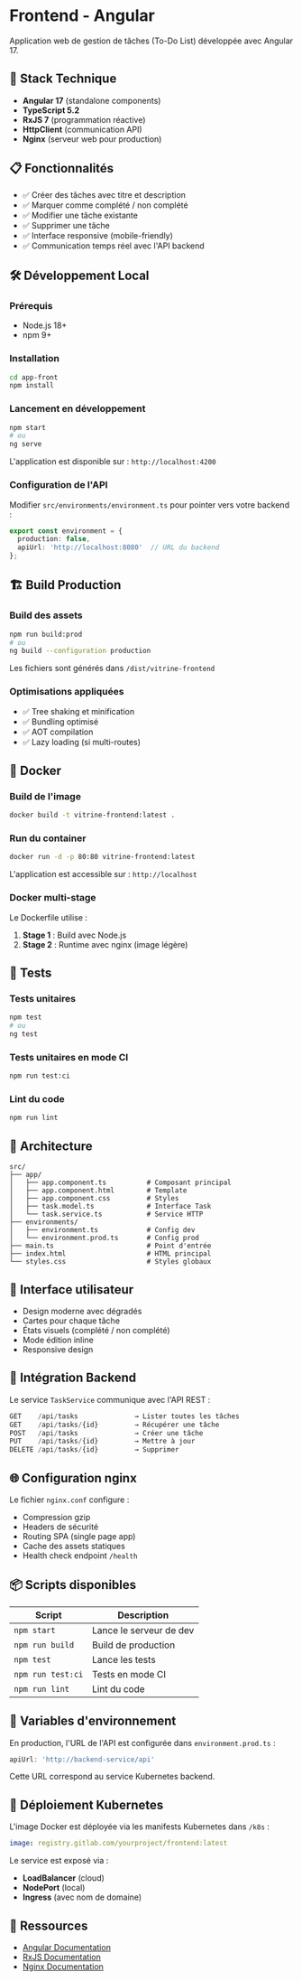 # Frontend - Angular

Application web de gestion de tâches (To-Do List) développée avec Angular 17.

## 🚀 Stack Technique

- **Angular 17** (standalone components)
- **TypeScript 5.2**
- **RxJS 7** (programmation réactive)
- **HttpClient** (communication API)
- **Nginx** (serveur web pour production)

## 📋 Fonctionnalités

- ✅ Créer des tâches avec titre et description
- ✅ Marquer comme complété / non complété
- ✅ Modifier une tâche existante
- ✅ Supprimer une tâche
- ✅ Interface responsive (mobile-friendly)
- ✅ Communication temps réel avec l'API backend

## 🛠️ Développement Local

### Prérequis

- Node.js 18+
- npm 9+

### Installation

```bash
cd app-front
npm install
```

### Lancement en développement

```bash
npm start
# ou
ng serve
```

L'application est disponible sur : `http://localhost:4200`

### Configuration de l'API

Modifier `src/environments/environment.ts` pour pointer vers votre backend :

```typescript
export const environment = {
  production: false,
  apiUrl: 'http://localhost:8080'  // URL du backend
};
```

## 🏗️ Build Production

### Build des assets

```bash
npm run build:prod
# ou
ng build --configuration production
```

Les fichiers sont générés dans `/dist/vitrine-frontend`

### Optimisations appliquées

- ✅ Tree shaking et minification
- ✅ Bundling optimisé
- ✅ AOT compilation
- ✅ Lazy loading (si multi-routes)

## 🐳 Docker

### Build de l'image

```bash
docker build -t vitrine-frontend:latest .
```

### Run du container

```bash
docker run -d -p 80:80 vitrine-frontend:latest
```

L'application est accessible sur : `http://localhost`

### Docker multi-stage

Le Dockerfile utilise :
1. **Stage 1** : Build avec Node.js
2. **Stage 2** : Runtime avec nginx (image légère)

## 🧪 Tests

### Tests unitaires

```bash
npm test
# ou
ng test
```

### Tests unitaires en mode CI

```bash
npm run test:ci
```

### Lint du code

```bash
npm run lint
```

## 📂 Architecture

```
src/
├── app/
│   ├── app.component.ts          # Composant principal
│   ├── app.component.html        # Template
│   ├── app.component.css         # Styles
│   ├── task.model.ts             # Interface Task
│   └── task.service.ts           # Service HTTP
├── environments/
│   ├── environment.ts            # Config dev
│   └── environment.prod.ts       # Config prod
├── main.ts                       # Point d'entrée
├── index.html                    # HTML principal
└── styles.css                    # Styles globaux
```

## 🎨 Interface utilisateur

- Design moderne avec dégradés
- Cartes pour chaque tâche
- États visuels (complété / non complété)
- Mode édition inline
- Responsive design

## 🔗 Intégration Backend

Le service `TaskService` communique avec l'API REST :

```typescript
GET    /api/tasks              → Lister toutes les tâches
GET    /api/tasks/{id}         → Récupérer une tâche
POST   /api/tasks              → Créer une tâche
PUT    /api/tasks/{id}         → Mettre à jour
DELETE /api/tasks/{id}         → Supprimer
```

## 🌐 Configuration nginx

Le fichier `nginx.conf` configure :
- Compression gzip
- Headers de sécurité
- Routing SPA (single page app)
- Cache des assets statiques
- Health check endpoint `/health`

## 📦 Scripts disponibles

| Script | Description |
|--------|-------------|
| `npm start` | Lance le serveur de dev |
| `npm run build` | Build de production |
| `npm test` | Lance les tests |
| `npm run test:ci` | Tests en mode CI |
| `npm run lint` | Lint du code |

## 🔧 Variables d'environnement

En production, l'URL de l'API est configurée dans `environment.prod.ts` :

```typescript
apiUrl: 'http://backend-service/api'
```

Cette URL correspond au service Kubernetes backend.

## 🚀 Déploiement Kubernetes

L'image Docker est déployée via les manifests Kubernetes dans `/k8s` :

```yaml
image: registry.gitlab.com/yourproject/frontend:latest
```

Le service est exposé via :
- **LoadBalancer** (cloud)
- **NodePort** (local)
- **Ingress** (avec nom de domaine)

## 🔗 Ressources

- [Angular Documentation](https://angular.io/docs)
- [RxJS Documentation](https://rxjs.dev/)
- [Nginx Documentation](https://nginx.org/en/docs/)
